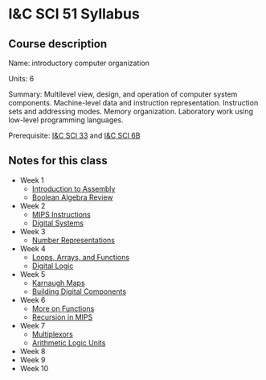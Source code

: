 # I&C SCI 51 Syllabus

## Course description

Name: introductory computer organization

Units: 6

Summary: Multilevel view, design, and operation of computer system components. Machine-level data and instruction representation. Instruction sets and addressing modes. Memory organization. Laboratory work using low-level programming languages.

Prerequisite: [I&C SCI 33](../../spring-2020/ics-33/syllabus.md) and [I&C SCI 6B](../../summer-2020/ics-6b/syllabus.md)

## Notes for this class

- Week 1
    - [Introduction to Assembly](./week1/intro-assembly.md)
    - [Boolean Algebra Review](./week1/boolean-algrebra-review.md)
- Week 2
    - [MIPS Instructions](./week2/mips-instructions.md)
    - [Digital Systems](./week2/digital-systems.md)
- Week 3
    - [Number Representations](./week3/number-representations.md)
- Week 4
    - [Loops, Arrays, and Functions](./week4/loops-arrays-functions.md)
    - [Digital Logic](./week4/digital-logic.md)
- Week 5
    - [Karnaugh Maps](week5/kmaps.md)
    - [Building Digital Components](./week5/building-components.md)
- Week 6
    - [More on Functions](./week6/more-on-functions.md)
    - [Recursion in MIPS](./week6/recursion-in-mips.md)
- Week 7
    - [Multiplexors](./week7/multiplexors.md)
    - [Arithmetic Logic Units](./week7/alus.md)
- Week 8
- Week 9
- Week 10